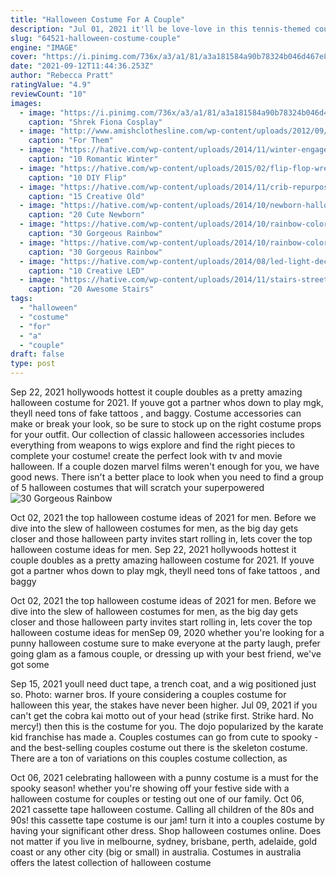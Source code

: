 ```yaml
---
title: "Halloween Costume For A Couple"
description: "Jul 01, 2021 it'll be love-love in this tennis-themed couple's costume this halloween. An inexpensive black dress with a hole cut out in the middle to show off a neon yellow tube skirt is the secret"
slug: "64521-halloween-costume-couple"
engine: "IMAGE"
cover: "https://i.pinimg.com/736x/a3/a1/81/a3a181584a90b78324b046d467e8019b.jpg"
date: "2021-09-12T11:44:36.253Z"
author: "Rebecca Pratt"
ratingValue: "4.9"
reviewCount: "10"
images:
  - image: "https://i.pinimg.com/736x/a3/a1/81/a3a181584a90b78324b046d467e8019b.jpg"
    caption: "Shrek Fiona Cosplay"
  - image: "http://www.amishclothesline.com/wp-content/uploads/2012/09/DSC005071-680x1024.jpg"
    caption: "For Them"
  - image: "https://hative.com/wp-content/uploads/2014/11/winter-engagement-photo-ideas/8-winter-engagement-photo-ideas.jpg"
    caption: "10 Romantic Winter"
  - image: "https://hative.com/wp-content/uploads/2015/02/flip-flop-wreath-ideas/10-diy-flip-flop-wreath-decorating-ideas.jpg"
    caption: "10 DIY Flip"
  - image: "https://hative.com/wp-content/uploads/2014/11/crib-repurpose/13-reading-nook-from-old-crib.jpg"
    caption: "15 Creative Old"
  - image: "https://hative.com/wp-content/uploads/2014/10/newborn-halloween-costumes/6-newborn-halloween-costume-ideas.jpg"
    caption: "20 Cute Newborn"
  - image: "https://hative.com/wp-content/uploads/2014/10/rainbow-colored-dress/2-rainbow-colored-dress-designs.jpg"
    caption: "30 Gorgeous Rainbow"
  - image: "https://hative.com/wp-content/uploads/2014/10/rainbow-colored-dress/4-rainbow-colored-dress-designs.jpg"
    caption: "30 Gorgeous Rainbow"
  - image: "https://hative.com/wp-content/uploads/2014/08/led-light-decorating/5-led-light-curtain.jpg"
    caption: "10 Creative LED"
  - image: "https://hative.com/wp-content/uploads/2014/11/stairs-street-art/5-stairs-street-art.jpg"
    caption: "20 Awesome Stairs"
tags:
  - "halloween"
  - "costume"
  - "for"
  - "a"
  - "couple"
draft: false
type: post
---
```


Sep 22, 2021 hollywoods hottest it couple doubles as a pretty amazing halloween costume for 2021. If youve got a partner whos down to play mgk, theyll need tons of fake tattoos , and baggy. Costume accessories can make or break your look, so be sure to stock up on the right costume props for your outfit. Our collection of classic halloween accessories includes everything from weapons to wigs  explore and find the right pieces to complete your costume! create the perfect look with tv and movie halloween. If a couple dozen marvel films weren't enough for you, we have good news. There isn't a better place to look when you need to find a group of 5 halloween costumes that will scratch your superpowered
![30 Gorgeous Rainbow](https://hative.com/wp-content/uploads/2014/10/rainbow-colored-dress/2-rainbow-colored-dress-designs.jpg "30 Gorgeous Rainbow")

Oct 02, 2021 the top halloween costume ideas of 2021 for men. Before we dive into the slew of halloween costumes for men, as the big day gets closer and those halloween party invites start rolling in, lets cover the top halloween costume ideas for men. Sep 22, 2021 hollywoods hottest it couple doubles as a pretty amazing halloween costume for 2021. If youve got a partner whos down to play mgk, theyll need tons of fake tattoos , and baggy
<!--inArticleAds-->

<!--galleryOne-->

Oct 02, 2021 the top halloween costume ideas of 2021 for men. Before we dive into the slew of halloween costumes for men, as the big day gets closer and those halloween party invites start rolling in, lets cover the top halloween costume ideas for menSep 09, 2020 whether you're looking for a punny halloween costume sure to make everyone at the party laugh, prefer going glam as a famous couple, or dressing up with your best friend, we've got some
<!--inArticleAds-->

<!--galleryTwo-->

Sep 15, 2021 youll need duct tape, a trench coat, and a wig positioned just so. Photo: warner bros. If youre considering a couples costume for halloween this year, the stakes have never been higher. Jul 09, 2021 if you can't get the cobra kai motto out of your head (strike first. Strike hard. No mercy!) then this is the costume for you. The dojo popularized by the karate kid franchise has made a. Couples costumes can go from cute to spooky - and the best-selling couples costume out there is the skeleton costume. There are a ton of variations on this couples costume collection, as
<!--galleryThree-->

Oct 06, 2021 celebrating halloween with a punny costume is a must for the spooky season! whether you're showing off your festive side with a halloween costume for couples or testing out one of our family. Oct 06, 2021 cassette tape halloween costume. Calling all children of the 80s and 90s! this cassette tape costume is our jam! turn it into a couples costume by having your significant other dress. Shop halloween costumes online. Does not matter if you live in melbourne, sydney, brisbane, perth, adelaide, gold coast or any other city (big or small) in australia. Costumes in australia offers the latest collection of halloween costume